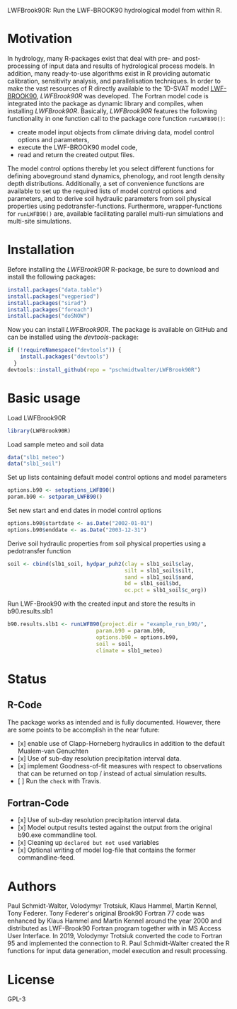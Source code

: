 
<!-- README.md is generated from README.Rmd. Please edit that file -->
LWFBrook90R: Run the LWF-BROOK90 hydrological model from within R.

Motivation
==========

In hydrology, many R-packages exist that deal with pre- and post-processing of input data and results of hydrological process models. In addition, many ready-to-use algorithms exist in R providing automatic calibration, sensitivity analysis, and parallelisation techniques. In order to make the vast resources of R directly available to the 1D-SVAT model [LWF-BROOK90](https://www.lwf.bayern.de/boden-klima/wasserhaushalt/index.php), *LWFBrook90R* was developed. The Fortran model code is integrated into the package as dynamic library and compiles, when installing *LWFBrook90R*. Basically, *LWFBrook90R* features the following functionality in one function call to the package core function `runLWFB90()`:

-   create model input objects from climate driving data, model control options and parameters,
-   execute the LWF-BROOK90 model code,
-   read and return the created output files.

The model control options thereby let you select different functions for defining aboveground stand dynamics, phenology, and root length density depth distributions. Additionally, a set of convenience functions are available to set up the required lists of model control options and parameters, and to derive soil hydraulic parameters from soil physical properties using pedotransfer-functions. Furthermore, wrapper-functions for `runLWFB90()` are, available facilitating parallel multi-run simulations and multi-site simulations.

Installation
============

Before installing the *LWFBrook90R* R-package, be sure to download and install the following packages:

``` r
install.packages("data.table")
install.packages("vegperiod")
install.packages("sirad")
install.packages("foreach")
install.packages("doSNOW")
```

Now you can install *LWFBrook90R*. The package is available on GitHub and can be installed using the *devtools*-package:

``` r
if (!requireNamespace("devtools")) {
    install.packages("devtools")
  }
devtools::install_github(repo = "pschmidtwalter/LWFBrook90R")
```

Basic usage
===========

Load LWFBrook90R

``` r
library(LWFBrook90R)
```

Load sample meteo and soil data

``` r
data("slb1_meteo")
data("slb1_soil")
```

Set up lists containing default model control options and model parameters

``` r
options.b90 <- setoptions_LWFB90()
param.b90 <- setparam_LWFB90()
```

Set new start and end dates in model control options

``` r
options.b90$startdate <- as.Date("2002-01-01")
options.b90$enddate <- as.Date("2003-12-31")
```

Derive soil hydraulic properties from soil physical properties using a pedotransfer function

``` r
soil <- cbind(slb1_soil, hydpar_puh2(clay = slb1_soil$clay,
                                     silt = slb1_soil$silt,
                                     sand = slb1_soil$sand,
                                     bd = slb1_soil$bd,
                                     oc.pct = slb1_soil$c_org))
```

Run LWF-Brook90 with the created input and store the results in b90.results.slb1

``` r
b90.results.slb1 <- runLWFB90(project.dir = "example_run_b90/",
                            param.b90 = param.b90,
                            options.b90 = options.b90,
                            soil = soil,
                            climate = slb1_meteo)
```

Status
======

R-Code
------

The package works as intended and is fully documented. However, there are some points to be accomplish in the near future:

-   \[x\] enable use of Clapp-Horneberg hydraulics in addition to the default Mualem-van Genuchten
-   \[x\] Use of sub-day resolution precipitation interval data.
-   \[x\] implement Goodness-of-fit measures with respect to observations that can be returned on top / instead of actual simulation results.
-   \[ \] Run the `check` with Travis.

Fortran-Code
------------

-   \[x\] Use of sub-day resolution precipitation interval data.
-   \[x\] Model output results tested against the output from the original b90.exe commandline tool.
-   \[x\] Cleaning up `declared but not used` variables
-   \[x\] Optional writing of model log-file that contains the former commandline-feed.

Authors
=======

Paul Schmidt-Walter, Volodymyr Trotsiuk, Klaus Hammel, Martin Kennel, Tony Federer. Tony Federer's original Brook90 Fortran 77 code was enhanced by Klaus Hammel and Martin Kennel around the year 2000 and distributed as LWF-Brook90 Fortran program together with in MS Access User Interface. In 2019, Volodymyr Trotsiuk converted the code to Fortran 95 and implemented the connection to R. Paul Schmidt-Walter created the R functions for input data generation, model execution and result processing.

License
=======

GPL-3
